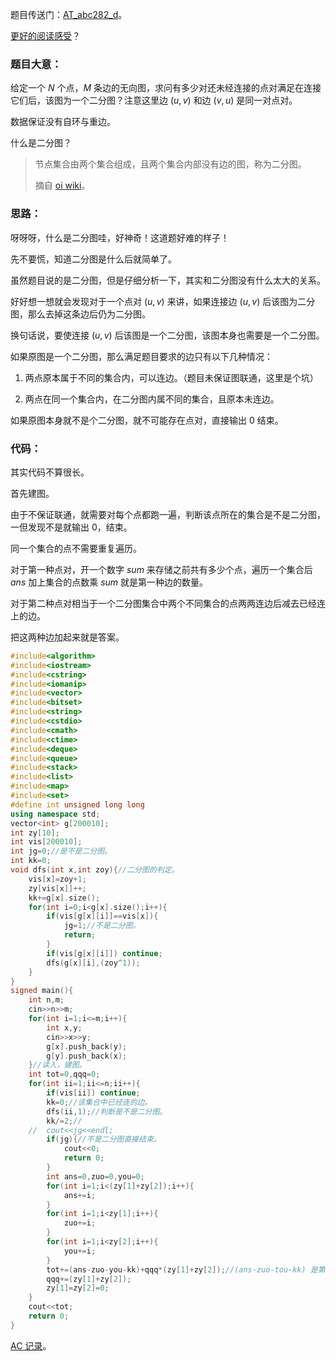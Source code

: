 题目传送门：[AT_abc282_d](https://www.luogu.com.cn/problem/AT_abc282_d)。

[更好的阅读感受](https://www.luogu.com.cn/blog/likexin/solution-at-abc282-d)？

### 题目大意：

给定一个 $N$ 个点，$M$ 条边的无向图，求问有多少对还未经连接的点对满足在连接它们后，该图为一个二分图？注意这里边 $(u,v)$ 和边 $(v,u)$ 是同一对点对。

数据保证没有自环与重边。

什么是二分图？

>节点集合由两个集合组成，且两个集合内部没有边的图，称为二分图。
>
>摘自 [oi wiki](https://oi.wiki/)。

### 思路：

呀呀呀，什么是二分图哇，好神奇！这道题好难的样子！

先不要慌，知道二分图是什么后就简单了。

虽然题目说的是二分图，但是仔细分析一下，其实和二分图没有什么太大的关系。

好好想一想就会发现对于一个点对 $(u,v)$ 来讲，如果连接边 $(u,v)$ 后该图为二分图，那么去掉这条边后仍为二分图。

换句话说，要使连接 $(u,v)$ 后该图是一个二分图，该图本身也需要是一个二分图。

如果原图是一个二分图，那么满足题目要求的边只有以下几种情况：

1. 两点原本属于不同的集合内，可以连边。（题目未保证图联通，这里是个坑）

2. 两点在同一个集合内，在二分图内属不同的集合，且原本未连边。

如果原图本身就不是个二分图，就不可能存在点对，直接输出 $0$ 结束。

### 代码：

其实代码不算很长。

首先建图。

由于不保证联通，就需要对每个点都跑一遍，判断该点所在的集合是不是二分图，一但发现不是就输出 $0$，结束。

同一个集合的点不需要重复遍历。

对于第一种点对，开一个数字 $sum$ 来存储之前共有多少个点，遍历一个集合后 $ans$ 加上集合的点数乘 $sum$ 就是第一种边的数量。

对于第二种点对相当于一个二分图集合中两个不同集合的点两两连边后减去已经连上的边。

把这两种边加起来就是答案。

```cpp
#include<algorithm>
#include<iostream>
#include<cstring>
#include<iomanip>
#include<vector>
#include<bitset>
#include<string>
#include<cstdio>
#include<cmath>
#include<ctime>
#include<deque>
#include<queue>
#include<stack>
#include<list>
#include<map>
#include<set>
#define int unsigned long long
using namespace std;
vector<int> g[200010];
int zy[10];
int vis[200010];
int jg=0;//是不是二分图。
int kk=0;
void dfs(int x,int zoy){//二分图的判定。
	vis[x]=zoy+1;
	zy[vis[x]]++;
	kk+=g[x].size();
	for(int i=0;i<g[x].size();i++){
		if(vis[g[x][i]]==vis[x]){
			jg=1;//不是二分图。
			return;
		} 
		if(vis[g[x][i]]) continue;
		dfs(g[x][i],(zoy^1));
	}
}
signed main(){
	int n,m;
	cin>>n>>m;
	for(int i=1;i<=m;i++){
		int x,y;
		cin>>x>>y;
		g[x].push_back(y);
		g[y].push_back(x);
	}//读入，建图。
	int tot=0,qqq=0;
	for(int ii=1;ii<=n;ii++){
		if(vis[ii]) continue;
		kk=0;//该集合中已经连的边。
		dfs(ii,1);//判断是不是二分图。
		kk/=2;//
	//	cout<<jg<<endl;
		if(jg){//不是二分图直接结束。
			cout<<0;
			return 0;
		}
		int ans=0,zuo=0,you=0;
		for(int i=1;i<(zy[1]+zy[2]);i++){
			ans+=i;
		}
		for(int i=1;i<zy[1];i++){
			zuo+=i;
		}
		for(int i=1;i<zy[2];i++){
			you+=i;
		}
		tot+=(ans-zuo-you-kk)+qqq*(zy[1]+zy[2]);//(ans-zuo-tou-kk) 是第二种点对，qqq 表示之前的点的数量，qqq*(zy[1]+zy[2]) 是第一种点对。
		qqq+=(zy[1]+zy[2]);
		zy[1]=zy[2]=0;
	}
	cout<<tot;
	return 0;
}

```

[AC 记录](https://www.luogu.com.cn/record/98040846)。
